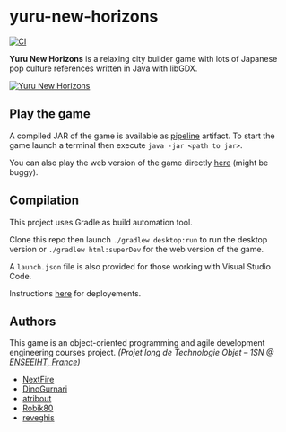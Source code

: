 # yuru-new-horizons

[![CI](https://github.com/NextFire/yuru-new-horizons/actions/workflows/ci.yml/badge.svg?branch=main)](https://github.com/NextFire/yuru-new-horizons/actions/workflows/ci.yml)

**Yuru New Horizons** is a relaxing city builder game with lots of Japanese pop culture references written in Java with libGDX.

[![Yuru New Horizons](https://user-images.githubusercontent.com/20094890/113302586-85435e80-9300-11eb-9e28-92e985eb5a61.png)](https://nextfire.github.io/yuru-new-horizons/)


## Play the game

A compiled JAR of the game is available as [pipeline](https://github.com/NextFire/yuru-new-horizons/actions) artifact. To start the game launch a terminal then execute `java -jar <path to jar>`.

You can also play the web version of the game directly [here](https://nextfire.github.io/yuru-new-horizons/) (might be buggy).


## Compilation

This project uses Gradle as build automation tool.

Clone this repo then launch `./gradlew desktop:run` to run the desktop version or `./gradlew html:superDev` for the web version of the game.

A `launch.json` file is also provided for those working with Visual Studio Code.

Instructions [here](https://github.com/libgdx/libgdx/wiki/Deploying-your-application) for deployements.


## Authors

This game is an object-oriented programming and agile development engineering courses project. *(Projet long de Technologie Objet – 1SN @ [ENSEEIHT, France](https://www.enseeiht.fr/))*

* [NextFire](https://github.com/NextFire)
* [DinoGurnari](https://github.com/DinoGurnari)
* [atribout](https://github.com/atribout)
* [Robik80](https://github.com/Robik80)
* [reveghis](https://github.com/reveghis)
